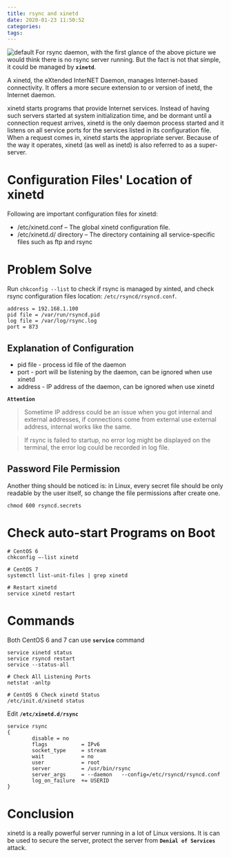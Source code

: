```yaml
---
title: rsync and xinetd
date: 2020-01-23 11:50:52
categories:
tags:
---
```


![default](/blog/img/rsync-error.png)
For rsync daemon, with the first glance of the above picture we would think there is no rsync server running. But the fact is not that simple, it could be managed by **`xinetd`**.


A xinetd, the eXtended InterNET Daemon, manages Internet-based connectivity. It offers a more secure extension to or version of inetd, the Internet daemon.

xinetd starts programs that provide Internet services. Instead of having such servers started at system initialization time, and be dormant until a connection request arrives, xinetd is the only daemon process started and it listens on all service ports for the services listed in its configuration file. When a request comes in, xinetd starts the appropriate server. Because of the way it operates, xinetd (as well as inetd) is also referred to as a super-server.

<!--more-->
# Configuration Files' Location of xinetd
Following are important configuration files for xinetd:

* /etc/xinetd.conf – The global xinetd configuration file.
* /etc/xinetd.d/ directory – The directory containing all service-specific files such as ftp and rsync

# Problem Solve

Run `chkconfig --list` to check if rsync is managed by xinted, and check rsync configuration files location: `/etc/rsyncd/rsyncd.conf`.

```
address = 192.168.1.100
pid file = /var/run/rsyncd.pid
log file = /var/log/rsync.log
port = 873
```
## Explanation of Configuration

* pid file - process id file of the daemon
* port - port will be listening by the daemon, can be ignored when use xinetd
* address - IP address of the daemon, can be ignored when use xinetd

**`Attention`**

> Sometime IP address could be an issue when you got internal and external addresses, if connections come from external use external address, internal works like the same.

> If rsync is failed to startup, no error log might be displayed on the terminal, the error log could  be recorded in log file.

## Password File Permission
Another thing should be noticed is: in Linux, every secret file should be only readable by the user itself, so change the file permissions after create one.
```
chmod 600 rsyncd.secrets
```

# Check auto-start Programs on Boot
```
# CentOS 6
chkconfig –-list xinetd

# CentOS 7
systemctl list-unit-files | grep xinetd

# Restart xinetd
service xinetd restart
```


# Commands

Both CentOS 6 and 7 can use **`service`** command

```
service xinetd status
service rsyncd restart
service --status-all

# Check All Listening Ports
netstat -anltp

# CentOS 6 Check xinetd Status
/etc/init.d/xinetd status
```

Edit **`/etc/xinetd.d/rsync`**

```
service rsync
{
        disable = no
        flags           = IPv6
        socket_type     = stream
        wait            = no
        user            = root
        server          = /usr/bin/rsync
        server_args     = --daemon   --config=/etc/rsyncd/rsyncd.conf
        log_on_failure  += USERID
}
```


# Conclusion

xinetd is a really powerful server running in a lot of Linux versions. It is can be used to secure the server, protect the server from **`Denial of Services`** attack.
